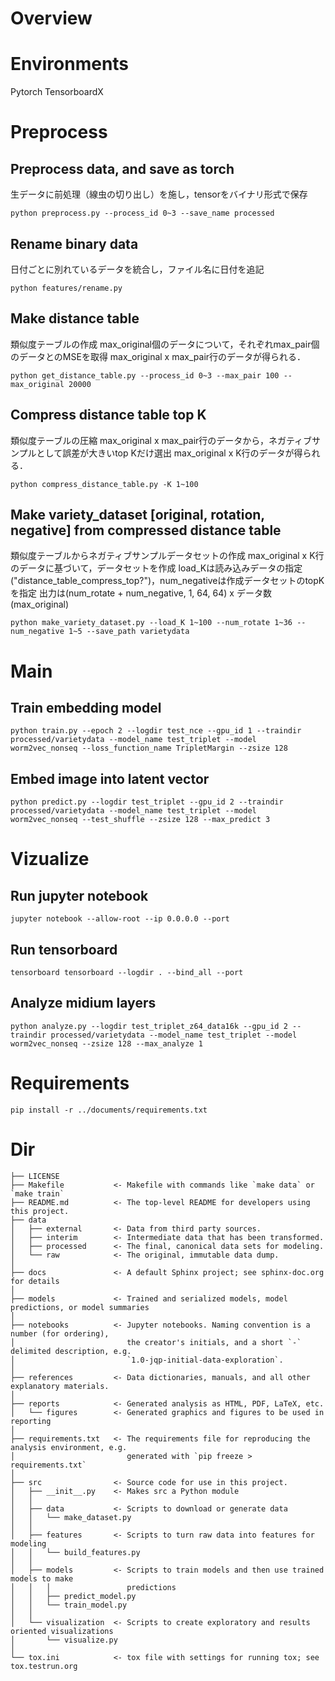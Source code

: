 # Overview

# Environments
Pytorch
TensorboardX

# Preprocess

## **Preprocess** data, and save as torch
生データに前処理（線虫の切り出し）を施し，tensorをバイナリ形式で保存
```
python preprocess.py --process_id 0~3 --save_name processed
```

## **Rename** binary data
日付ごとに別れているデータを統合し，ファイル名に日付を追記
```
python features/rename.py
```

## **Make** distance table
類似度テーブルの作成
max_original個のデータについて，それぞれmax_pair個のデータとのMSEを取得
max_original x max_pair行のデータが得られる．
```
python get_distance_table.py --process_id 0~3 --max_pair 100 --max_original 20000
```

## **Compress** distance table top K
類似度テーブルの圧縮
max_original x max_pair行のデータから，ネガティブサンプルとして誤差が大きいtop Kだけ選出
max_original x K行のデータが得られる．
```
python compress_distance_table.py -K 1~100
```

## **Make** variety_dataset [original, rotation, negative] from compressed distance table
類似度テーブルからネガティブサンプルデータセットの作成
max_original x K行のデータに基づいて，データセットを作成
load_Kは読み込みデータの指定("distance_table_compress_top?")，num_negativeは作成データセットのtopKを指定
出力は(num_rotate + num_negative, 1, 64, 64) x データ数(max_original)
```
python make_variety_dataset.py --load_K 1~100 --num_rotate 1~36 --num_negative 1~5 --save_path varietydata
```

# Main

## **Train** embedding model
```
python train.py --epoch 2 --logdir test_nce --gpu_id 1 --traindir processed/varietydata --model_name test_triplet --model worm2vec_nonseq --loss_function_name TripletMargin --zsize 128
```

## **Embed** image into latent vector
```
python predict.py --logdir test_triplet --gpu_id 2 --traindir processed/varietydata --model_name test_triplet --model worm2vec_nonseq --test_shuffle --zsize 128 --max_predict 3
```

# Vizualize

## **Run** jupyter notebook
```
jupyter notebook --allow-root --ip 0.0.0.0 --port
```
## **Run** tensorboard
```
tensorboard tensorboard --logdir . --bind_all --port
```

## **Analyze** midium layers
```
python analyze.py --logdir test_triplet_z64_data16k --gpu_id 2 --traindir processed/varietydata --model_name test_triplet --model worm2vec_nonseq --zsize 128 --max_analyze 1
```

# Requirements
```
pip install -r ../documents/requirements.txt
```

# Dir
```
├── LICENSE
├── Makefile           <- Makefile with commands like `make data` or `make train`
├── README.md          <- The top-level README for developers using this project.
├── data
│   ├── external       <- Data from third party sources.
│   ├── interim        <- Intermediate data that has been transformed.
│   ├── processed      <- The final, canonical data sets for modeling.
│   └── raw            <- The original, immutable data dump.
│
├── docs               <- A default Sphinx project; see sphinx-doc.org for details
│
├── models             <- Trained and serialized models, model predictions, or model summaries
│
├── notebooks          <- Jupyter notebooks. Naming convention is a number (for ordering),
│                         the creator's initials, and a short `-` delimited description, e.g.
│                         `1.0-jqp-initial-data-exploration`.
│
├── references         <- Data dictionaries, manuals, and all other explanatory materials.
│
├── reports            <- Generated analysis as HTML, PDF, LaTeX, etc.
│   └── figures        <- Generated graphics and figures to be used in reporting
│
├── requirements.txt   <- The requirements file for reproducing the analysis environment, e.g.
│                         generated with `pip freeze > requirements.txt`
│
├── src                <- Source code for use in this project.
│   ├── __init__.py    <- Makes src a Python module
│   │
│   ├── data           <- Scripts to download or generate data
│   │   └── make_dataset.py
│   │
│   ├── features       <- Scripts to turn raw data into features for modeling
│   │   └── build_features.py
│   │
│   ├── models         <- Scripts to train models and then use trained models to make
│   │   │                 predictions
│   │   ├── predict_model.py
│   │   └── train_model.py
│   │
│   └── visualization  <- Scripts to create exploratory and results oriented visualizations
│       └── visualize.py
│
└── tox.ini            <- tox file with settings for running tox; see tox.testrun.org
```
